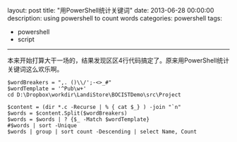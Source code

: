 ﻿layout: post
title: "用PowerShell统计关键词"
date: 2013-06-28 00:00:00
description: using powershell to count words
categories: powershell
tags:
- powershell
- script
---
本来开始打算大干一场的，结果发现区区4行代码搞定了。原来用PowerShell统计关键词这么欢乐啊。
<!--more-->

	$wordBreakers = ",. ()\\/';-<>_#"
	$wordTemplate = '^Pub\w+'
	cd D:\Dropbox\workdir\LandiStore\BOCISTDemo\src\Project
	
	$content = (dir *.c -Recurse | % { cat $_} ) -join "`n"
	$words = $content.Split($wordBreakers)
	$words = $words | ? {$_ -Match $wordTemplate}
	#$words | sort -Unique
	$words | group | sort count -Descending | select Name, Count
